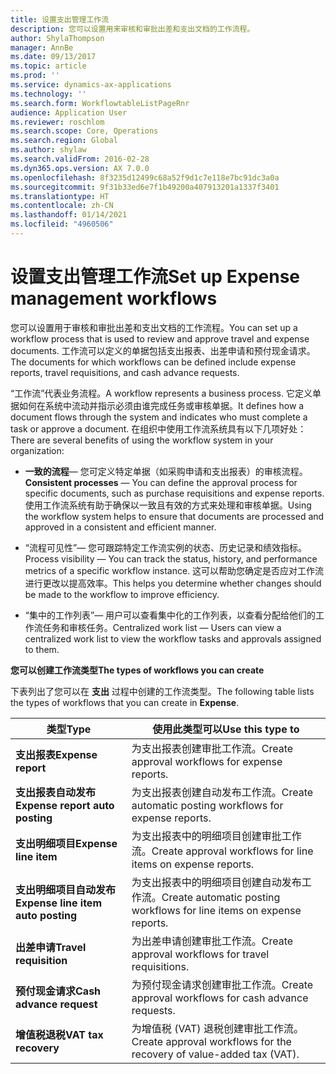 ```yaml
---
title: 设置支出管理工作流
description: 您可以设置用来审核和审批出差和支出文档的工作流程。
author: ShylaThompson
manager: AnnBe
ms.date: 09/13/2017
ms.topic: article
ms.prod: ''
ms.service: dynamics-ax-applications
ms.technology: ''
ms.search.form: WorkflowtableListPageRnr
audience: Application User
ms.reviewer: roschlom
ms.search.scope: Core, Operations
ms.search.region: Global
ms.author: shylaw
ms.search.validFrom: 2016-02-28
ms.dyn365.ops.version: AX 7.0.0
ms.openlocfilehash: 8f3235d12499c68a52f9d1c7e118e7bc91dc3a0a
ms.sourcegitcommit: 9f31b33ed6e7f1b49200a407913201a1337f3401
ms.translationtype: HT
ms.contentlocale: zh-CN
ms.lasthandoff: 01/14/2021
ms.locfileid: "4960506"
---
```

# <a name="set-up-expense-management-workflows"></a><span data-ttu-id="2f146-103">设置支出管理工作流</span><span class="sxs-lookup"><span data-stu-id="2f146-103">Set up Expense management workflows</span></span>

<span data-ttu-id="2f146-104">您可以设置用于审核和审批出差和支出文档的工作流程。</span><span class="sxs-lookup"><span data-stu-id="2f146-104">You can set up a workflow process that is used to review and approve travel and expense documents.</span></span> <span data-ttu-id="2f146-105">工作流可以定义的单据包括支出报表、出差申请和预付现金请求。</span><span class="sxs-lookup"><span data-stu-id="2f146-105">The documents for which workflows can be defined include expense reports, travel requisitions, and cash advance requests.</span></span>

<span data-ttu-id="2f146-106">“工作流”代表业务流程。</span><span class="sxs-lookup"><span data-stu-id="2f146-106">A workflow represents a business process.</span></span> <span data-ttu-id="2f146-107">它定义单据如何在系统中流动并指示必须由谁完成任务或审核单据。</span><span class="sxs-lookup"><span data-stu-id="2f146-107">It defines how a document flows through the system and indicates who must complete a task or approve a document.</span></span> <span data-ttu-id="2f146-108">在组织中使用工作流系统具有以下几项好处：</span><span class="sxs-lookup"><span data-stu-id="2f146-108">There are several benefits of using the workflow system in your organization:</span></span>

-   <span data-ttu-id="2f146-109">**一致的流程**— 您可定义特定单据（如采购申请和支出报表）的审核流程。</span><span class="sxs-lookup"><span data-stu-id="2f146-109">**Consistent processes** — You can define the approval process for specific documents, such as purchase requisitions and expense reports.</span></span> <span data-ttu-id="2f146-110">使用工作流系统有助于确保以一致且有效的方式来处理和审核单据。</span><span class="sxs-lookup"><span data-stu-id="2f146-110">Using the workflow system helps to ensure that documents are processed and approved in a consistent and efficient manner.</span></span>

-   <span data-ttu-id="2f146-111">“流程可见性”— 您可跟踪特定工作流实例的状态、历史记录和绩效指标。</span><span class="sxs-lookup"><span data-stu-id="2f146-111">Process visibility — You can track the status, history, and performance metrics of a specific workflow instance.</span></span> <span data-ttu-id="2f146-112">这可以帮助您确定是否应对工作流进行更改以提高效率。</span><span class="sxs-lookup"><span data-stu-id="2f146-112">This helps you determine whether changes should be made to the workflow to improve efficiency.</span></span>

-   <span data-ttu-id="2f146-113">“集中的工作列表”— 用户可以查看集中化的工作列表，以查看分配给他们的工作流任务和审核任务。</span><span class="sxs-lookup"><span data-stu-id="2f146-113">Centralized work list — Users can view a centralized work list to view the workflow tasks and approvals assigned to them.</span></span> 

<span data-ttu-id="2f146-114">**您可以创建工作流类型**</span><span class="sxs-lookup"><span data-stu-id="2f146-114">**The types of workflows you can create**</span></span>

<span data-ttu-id="2f146-115">下表列出了您可以在 **支出** 过程中创建的工作流类型。</span><span class="sxs-lookup"><span data-stu-id="2f146-115">The following table lists the types of workflows that you can create in **Expense**.</span></span>


|              <span data-ttu-id="2f146-116"><strong>类型</strong></span><span class="sxs-lookup"><span data-stu-id="2f146-116"><strong>Type</strong></span></span>              |                   <span data-ttu-id="2f146-117"><strong>使用此类型可以</strong></span><span class="sxs-lookup"><span data-stu-id="2f146-117"><strong>Use this type to</strong></span></span>                   |
|-------------------------------------------------|-----------------------------------------------------------------------|
|         <span data-ttu-id="2f146-118"><strong>支出报表</strong></span><span class="sxs-lookup"><span data-stu-id="2f146-118"><strong>Expense report</strong></span></span>         |            <span data-ttu-id="2f146-119">为支出报表创建审批工作流。</span><span class="sxs-lookup"><span data-stu-id="2f146-119">Create approval workflows for expense reports.</span></span>             |
|  <span data-ttu-id="2f146-120"><strong>支出报表自动发布</strong></span><span class="sxs-lookup"><span data-stu-id="2f146-120"><strong>Expense report auto posting</strong></span></span>   |        <span data-ttu-id="2f146-121">为支出报表创建自动发布工作流。</span><span class="sxs-lookup"><span data-stu-id="2f146-121">Create automatic posting workflows for expense reports.</span></span>        |
|       <span data-ttu-id="2f146-122"><strong>支出明细项目</strong></span><span class="sxs-lookup"><span data-stu-id="2f146-122"><strong>Expense line item</strong></span></span>        |     <span data-ttu-id="2f146-123">为支出报表中的明细项目创建审批工作流。</span><span class="sxs-lookup"><span data-stu-id="2f146-123">Create approval workflows for line items on expense reports.</span></span>      |
| <span data-ttu-id="2f146-124"><strong>支出明细项目自动发布</strong></span><span class="sxs-lookup"><span data-stu-id="2f146-124"><strong>Expense line item auto posting</strong></span></span> | <span data-ttu-id="2f146-125">为支出报表中的明细项目创建自动发布工作流。</span><span class="sxs-lookup"><span data-stu-id="2f146-125">Create automatic posting workflows for line items on expense reports.</span></span> |
|       <span data-ttu-id="2f146-126"><strong>出差申请</strong></span><span class="sxs-lookup"><span data-stu-id="2f146-126"><strong>Travel requisition</strong></span></span>       |          <span data-ttu-id="2f146-127">为出差申请创建审批工作流。</span><span class="sxs-lookup"><span data-stu-id="2f146-127">Create approval workflows for travel requisitions.</span></span>           |
|      <span data-ttu-id="2f146-128"><strong>预付现金请求</strong></span><span class="sxs-lookup"><span data-stu-id="2f146-128"><strong>Cash advance request</strong></span></span>      |         <span data-ttu-id="2f146-129">为预付现金请求创建审批工作流。</span><span class="sxs-lookup"><span data-stu-id="2f146-129">Create approval workflows for cash advance requests.</span></span>          |
|        <span data-ttu-id="2f146-130"><strong>增值税退税</strong></span><span class="sxs-lookup"><span data-stu-id="2f146-130"><strong>VAT tax recovery</strong></span></span>        | <span data-ttu-id="2f146-131">为增值税 (VAT) 退税创建审批工作流。</span><span class="sxs-lookup"><span data-stu-id="2f146-131">Create approval workflows for the recovery of value-added tax (VAT).</span></span>  |

